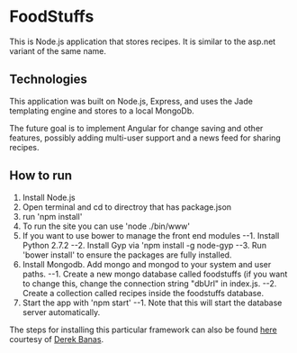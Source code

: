 # FoodStuffs

This is Node.js application that stores recipes. It is similar to the asp.net variant of the same name. 

## Technologies

This application was built on Node.js, Express, and uses the Jade templating engine and stores to a local MongoDb.

The future goal is to implement Angular for change saving and other features, possibly adding multi-user support and a news feed for sharing recipes.

## How to run

1. Install Node.js
2. Open terminal and cd to directroy that has package.json
3. run 'npm install'
4. To run the site you can use 'node ./bin/www'
5. If you want to use bower to manage the front end modules
    --1. Install Python 2.7.2
    --2. Install Gyp via 'npm install -g node-gyp
    --3. Run 'bower install' to ensure the packages are fully installed.
6. Install Mongodb. Add mongo and mongod to your system and user paths.
    --1. Create a new mongo database called foodstuffs (if you want to change this, change the connection string "dbUrl" in index.js.
    --2. Create a collection called recipes inside the foodstuffs database.
7. Start the app with 'npm start'
    --1. Note that this will start the database server automatically.
        
The steps for installing this particular framework can also be found [here](https://youtu.be/Avv-Y_ePYA0) courtesy of [Derek Banas](http://www.newthinktank.com/).